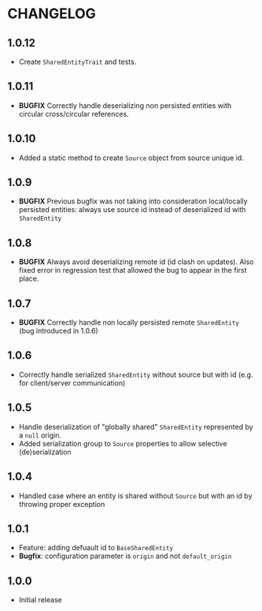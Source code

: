 # CHANGELOG

1.0.12
------

 * Create ```SharedEntityTrait``` and tests.


1.0.11
------

 * **BUGFIX** Correctly handle deserializing non persisted entities with circular cross/circular references.


1.0.10
------

 * Added a static method to create ```Source``` object from source unique id.

1.0.9
------

 * **BUGFIX** Previous bugfix was not taking into consideration local/locally persisted entities: always use source id instead of deserialized id with ```SharedEntity```

1.0.8
-----

 * **BUGFIX** Always avoid deserializing remote id (id clash on updates). Also fixed error in regression test that allowed the bug to appear in the first place.

1.0.7
-----

 * **BUGFIX** Correctly handle non locally persisted remote ```SharedEntity``` (bug introduced in 1.0.6)
  

1.0.6
-----

 * Correctly handle serialized ```SharedEntity``` without source but with id (e.g. for client/server communication)
  

1.0.5
-----
 
 * Handle deserialization of "globally shared" ```SharedEntity``` represented by a ```null``` origin.
 * Added serialization group to ```Source``` properties to allow selective (de)serialization

1.0.4
-----

 * Handled case where an entity is shared without ```Source``` but with an id by throwing proper exception


1.0.1
-----

 * Feature: adding defuault id to ```BaseSharedEntity``` 
 * **Bugfix**: configuration parameter is ```origin``` and not ```default_origin```

1.0.0
-----

 * Initial release